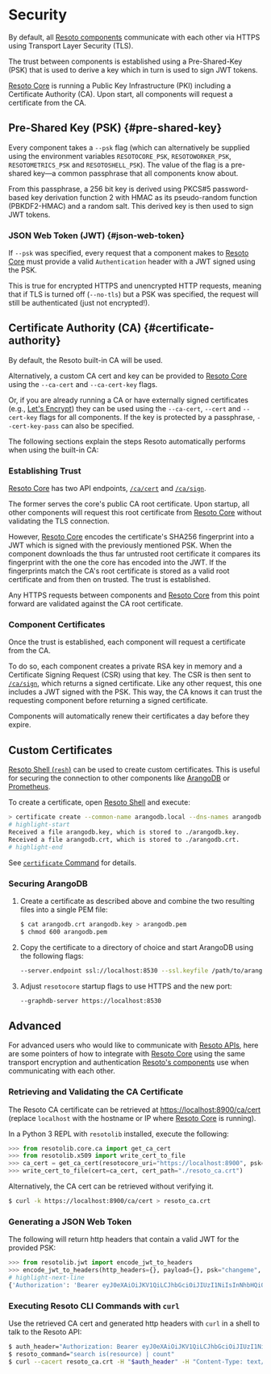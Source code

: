 # Security

By default, all [Resoto components](../reference/components/index.md) communicate with each other via HTTPS using Transport Layer Security (TLS).

The trust between components is established using a Pre-Shared-Key (PSK) that is used to derive a key which in turn is used to sign JWT tokens.

[Resoto Core](../reference/components/core.md) is running a Public Key Infrastructure (PKI) including a Certificate Authority (CA). Upon start, all components will request a certificate from the CA.

## Pre-Shared Key (PSK) {#pre-shared-key}

Every component takes a `--psk` flag (which can alternatively be supplied using the environment variables `RESOTOCORE_PSK`, `RESOTOWORKER_PSK`, `RESOTOMETRICS_PSK` and `RESOTOSHELL_PSK`). The value of the flag is a pre-shared key—a common passphrase that all components know about.

From this passphrase, a 256 bit key is derived using PKCS#5 password-based key derivation function 2 with HMAC as its pseudo-random function (PBKDF2-HMAC) and a random salt. This derived key is then used to sign JWT tokens.

### JSON Web Token (JWT) {#json-web-token}

If `--psk` was specified, every request that a component makes to [Resoto Core](../reference/components/core.md) must provide a valid `Authentication` header with a JWT signed using the PSK.

This is true for encrypted HTTPS and unencrypted HTTP requests, meaning that if TLS is turned off (`--no-tls`) but a PSK was specified, the request will still be authenticated (just not encrypted!).

## Certificate Authority (CA) {#certificate-authority}

By default, the Resoto built-in CA will be used.

Alternatively, a custom CA cert and key can be provided to [Resoto Core](../reference/components/core.md) using the `--ca-cert` and `--ca-cert-key` flags.

Or, if you are already running a CA or have externally signed certificates (e.g., [Let's Encrypt](https://letsencrypt.org)) they can be used using the `--ca-cert`, `--cert` and `--cert-key` flags for all components. If the key is protected by a passphrase, `--cert-key-pass` can also be specified.

The following sections explain the steps Resoto automatically performs when using the built-in CA:

### Establishing Trust

[Resoto Core](../reference/components/core.md) has two API endpoints, [`/ca/cert`](./api/retrieve-the-certificate-authorities-public-certificate) and [`/ca/sign`](./api/sign-a-certificate-request).

The former serves the core's public CA root certificate. Upon startup, all other components will request this root certificate from [Resoto Core](../reference/components/core.md) without validating the TLS connection.

However, [Resoto Core](../reference/components/core.md) encodes the certificate's SHA256 fingerprint into a JWT which is signed with the previously mentioned PSK. When the component downloads the thus far untrusted root certificate it compares its fingerprint with the one the core has encoded into the JWT. If the fingerprints match the CA's root certificate is stored as a valid root certificate and from then on trusted. The trust is established.

Any HTTPS requests between components and [Resoto Core](../reference/components/core.md) from this point forward are validated against the CA root certificate.

### Component Certificates

Once the trust is established, each component will request a certificate from the CA.

To do so, each component creates a private RSA key in memory and a Certificate Signing Request (CSR) using that key. The CSR is then sent to [`/ca/sign`](./api/sign-a-certificate-request), which returns a signed certificate. Like any other request, this one includes a JWT signed with the PSK. This way, the CA knows it can trust the requesting component before returning a signed certificate.

Components will automatically renew their certificates a day before they expire.

## Custom Certificates

[Resoto Shell (`resh`)](../reference/components/shell.md) can be used to create custom certificates. This is useful for securing the connection to other components like [ArangoDB](https://arangodb.com) or [Prometheus](https://prometheus.io).

To create a certificate, open [Resoto Shell](../reference/components/shell.md) and execute:

```bash
> certificate create --common-name arangodb.local --dns-names arangodb.local localhost --ip-addresses 127.0.0.1
# highlight-start
​Received a file arangodb.key, which is stored to ./arangodb.key.
​Received a file arangodb.crt, which is stored to ./arangodb.crt.
# highlight-end
```

See [`certificate` Command](./cli/setup-commands/certificate.md) for details.

### Securing ArangoDB

1. Create a certificate as described above and combine the two resulting files into a single PEM file:

   ```bash
   $ cat arangodb.crt arangodb.key > arangodb.pem
   $ chmod 600 arangodb.pem
   ```

2. Copy the certificate to a directory of choice and start ArangoDB using the following flags:

   ```bash
   --server.endpoint ssl://localhost:8530 --ssl.keyfile /path/to/arangodb.pem
   ```

3. Adjust `resotocore` startup flags to use HTTPS and the new port:

   ```bash
   --graphdb-server https://localhost:8530
   ```

## Advanced

For advanced users who would like to communicate with [Resoto APIs](./api/index.md), here are some pointers of how to integrate with [Resoto Core](../reference/components/core.md) using the same transport encryption and authentication [Resoto's components](../reference/components/index.md) use when communicating with each other.

### Retrieving and Validating the CA Certificate

The Resoto CA certificate can be retrieved at <https://localhost:8900/ca/cert> (replace `localhost` with the hostname or IP where [Resoto Core](../reference/components/core.md) is running).

In a Python 3 REPL with `resotolib` installed, execute the following:

```python
>>> from resotolib.core.ca import get_ca_cert
>>> from resotolib.x509 import write_cert_to_file
>>> ca_cert = get_ca_cert(resotocore_uri="https://localhost:8900", psk="changeme")
>>> write_cert_to_file(cert=ca_cert, cert_path="./resoto_ca.crt")
```

Alternatively, the CA cert can be retrieved without verifying it.

```bash
$ curl -k https://localhost:8900/ca/cert > resoto_ca.crt
```

### Generating a JSON Web Token

The following will return http headers that contain a valid JWT for the provided PSK:

```python
>>> from resotolib.jwt import encode_jwt_to_headers
>>> encode_jwt_to_headers(http_headers={}, payload={}, psk="changeme", expire_in=3600)
# highlight-next-line
​{'Authorization': 'Bearer eyJ0eXAiOiJKV1QiLCJhbGciOiJIUzI1NiIsInNhbHQiOiJuSVEzU3M5TGVNS1JHYUNQUEJxMnlBPT0ifQ.eyJleHAiOjE2NDkzNzI1MTR9.KXAmijfSsV-taO3890qJNzXKXng1u38eU6PTrDYTgVs'}
```

### Executing Resoto CLI Commands with `curl`

Use the retrieved CA cert and generated http headers with `curl` in a shell to talk to the Resoto API:

```bash
$ auth_header="Authorization: Bearer eyJ0eXAiOiJKV1QiLCJhbGciOiJIUzI1NiIsInNhbHQiOiJuSVEzU3M5TGVNS1JHYUNQUEJxMnlBPT0ifQ.eyJleHAiOjE2NDkzNzI1MTR9.KXAmijfSsV-taO3890qJNzXKXng1u38eU6PTrDYTgVs"
$ resoto_command="search is(resource) | count"
$ curl --cacert resoto_ca.crt -H "$auth_header" -H "Content-Type: text/plain" -H "Accept: application/json" -X POST -d "$resoto_command" https://localhost:8900/cli/execute
```
